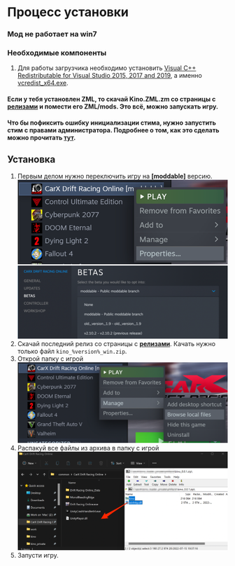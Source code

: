 # Процесс установки

### Мод не работает на win7

### Необходимые компоненты

1. Для работы загрузчика необходимо установить [Visual C++ Redistributable for Visual Studio 2015, 2017 and 2019](https://support.microsoft.com/en-us/help/2977003/the-latest-supported-visual-c-downloads), а именно [vcredist_x64.exe](https://aka.ms/vs/16/release/vc_redist.x64.exe).

#### Если у тебя установлен ZML, то скачай **Kino.ZML.zm** со страницы с [релизами](https://github.com/trbflxr/kino/releases) и помести его **ZML/mods**. Это всё, можно запускать игру.

#### Что бы пофиксить ошибку инициализации стима, нужно запустить стим с правами администратора. Подробнее о том, как это сделать можно прочитать [тут](SteamAdmin.md). 

## Установка

1. Первым делом нужно переключить игру на **[moddable]** версию.  
   ![steam_game_props](../../Images/steam_game_props.png)  
   ![steam_game_betas](../../Images/steam_game_betas.png)
2. Скачай последний релиз со страницы с **[релизами](https://github.com/trbflxr/kino/releases)**. Качать нужно только файл `kino_%version%_win.zip`.
3. Открой папку с игрой  
   ![steam_game_browse](../../Images/steam_game_browse.png)
4. Распакуй все файлы из архива в папку с игрой  
   ![loader_files_drag](../../Images/loader_files_drag.png)
5. Запусти игру.
